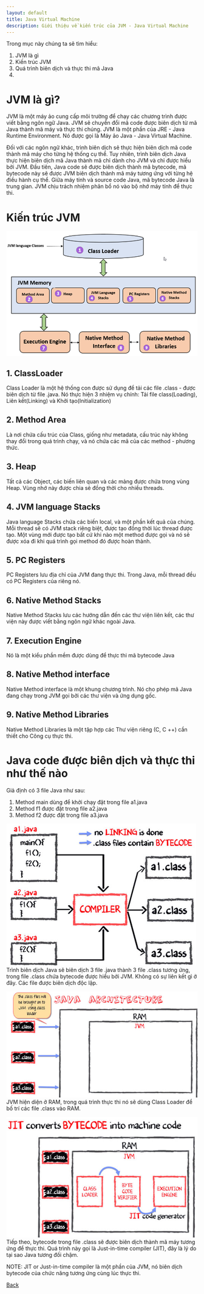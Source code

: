 ```yaml
---
layout: default
title: Java Virtual Machine
description: Giới thiệu về kiến trúc của JVM - Java Virtual Machine
---
```


Trong mục này chúng ta sẽ tìm hiểu:
1. JVM là gì 
2. Kiến trúc JVM
3. Quá trình biên dịch và thực thi mã Java
4. 

# JVM là gì?
JVM là một máy ảo cung cấp môi trường để chạy các chương trình được viết bằng ngôn ngữ Java. JVM sẽ chuyển đổi mã code được biên dịch từ mã Java thành mã máy và thực thi chúng. JVM là một phần của JRE - Java Runtime Environment. Nó được gọi là Máy ảo Java - Java Virtual Machine.

Đối với các ngôn ngữ khác, trình biên dịch sẽ thực hiện biên dịch mã code thành mã máy cho từng hệ thống cụ thể. Tuy nhiên, trình biên dịch Java thực hiện biên dịch mã Java thành mã chỉ dành cho JVM và chỉ được hiểu bởi JVM.
Đầu tiên, Java code sẽ được biên dịch thành mã bytecode, mã bytecode này sẽ được JVM biên dịch thành mã máy tương ứng với từng hệ điều hành cụ thể. Giữa máy tính và source code Java, mã bytecode Java là trung gian. JVM chịu trách nhiệm phân bổ nó vào bộ nhớ máy tính để thực thi.

# Kiến trúc JVM
![Kiến trúc JVM](./images/java-virtual-machine-jvm.png)

## 1. ClassLoader
Class Loader là một hệ thống con được sử dụng để tải các file .class - được biên dịch từ file .java. Nó thực hiện 3 nhiệm vụ chính: Tải file class(Loading), Liên kết(Linking) và Khởi tạo(Initialization)

## 2. Method Area
Là nơi chứa cấu trúc của Class, giống như metadata, cấu trúc này không thay đổi trong quá trình chạy, và nó chứa các mã của các method - phương thức.

## 3. Heap
Tất cả các Object, các biến liên quan và các mảng được chứa trong vùng Heap. Vùng nhớ này được chia sẻ đồng thời cho nhiều threads.

## 4. JVM language Stacks
Java language Stacks chứa các biến local, và một phần kết quả của chúng. Mỗi thread sẽ có JVM stack riêng biệt, được tạo đồng thời lúc thread được tạo. Một vùng mới được tạo bất cứ khi nào một method được gọi và nó sẽ được xóa đi khi quá trình gọi method đó được hoàn thành.

## 5. PC Registers
PC Registers lưu địa chỉ của JVM đang thực thi. Trong Java, mỗi thread đều có PC Registers của riêng nó.

## 6. Native Method Stacks
Native Method Stacks lưu các hướng dẫn đến các thư viện liên kết, các thư viện này được viết bằng ngôn ngữ khác ngoài Java.

## 7. Execution Engine
Nó là một kiểu phần mềm được dùng để thực thi mã bytecode Java

## 8. Native Method interface
Native Method interface là một khung chương trình. Nó cho phép mã Java đang chạy trong JVM gọi bởi các thư viện và ứng dụng gốc.

## 9. Native Method Libraries
Native Method Libraries là một tập hợp các Thư viện riêng (C, C ++) cần thiết cho Công cụ thực thi.

# Java code được biên dịch và thực thi như thế nào
Giả định có 3 file Java như sau:
1. Method main dùng để khởi chạy đặt trong file a1.java
2. Method  f1 được đặt trong file a2.java
3. Method  f2 được đặt trong file a3.java

![Java code được biên dịch và thực thi như thế nào](./images/java-virtual-machine-jvm-compiler.png)
Trình biên dịch Java sẽ biên dịch 3 file .java thành 3 file .class tương ứng, trong file .class chứa bytecode được hiểu bởi JVM. Không có sự liên kết gì ở đây. Các file được biên dịch độc lập.

![Java code được biên dịch và thực thi như thế nào](./images/java-virtual-machine-jvm-execute-1.png)
JVM hiện diện ở RAM, trong quá trình thực thi nó sẽ dùng Class Loader để bố trí các file .class vào RAM. 

![Java code được biên dịch và thực thi như thế nào](./images/java-virtual-machine-jvm-execute-2.png)
Tiếp theo, bytecode trong file .class sẽ được biên dịch thành mã máy tương ứng để thực thi. Quá trình này gọi là Just-in-time compiler (JIT), đây là lý do tại sao Java tương đối chậm.

NOTE: JIT or Just-in-time compiler là một phần của JVM, nó biên dịch bytecode của chức năng tương ứng cùng lúc thực thi.

[Back](./)